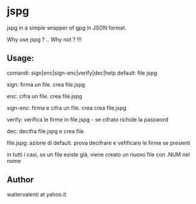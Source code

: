 # jspg

jspg in a simple wrapper of gpg in JSON format.

Why use jspg ? .. Why not ? !!!

## Usage:
comandi: sign|enc|sign-enc|verify|dec|help
default: file jspg

sign: firma un file. crea file.jspg

enc:  cifra un file. crea file.jspg

sign-enc: firma e cifra un file. crea crea file.jspg

verify: verifica le firme in file.jspg - se cifrato richide la password

dec: decifra file.jspg e crea file

file.jspg: azione di default. prova decifrare e vefificare le firme se presenti

in tutti i casi, se un file esiste già, viene creato un nuovo file con .NUM nel nome

## Author
waltervalenti at yahoo.it
